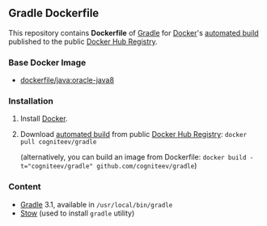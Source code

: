 ## Gradle Dockerfile

This repository contains **Dockerfile** of [Gradle](https://gradle.org/) for [Docker](https://www.docker.com/)'s [automated build](https://registry.hub.docker.com/u/cogniteev/gradle/) published to the public [Docker Hub Registry](https://registry.hub.docker.com/).


### Base Docker Image

* [dockerfile/java:oracle-java8](http://dockerfile.github.io/#/java)


### Installation

1. Install [Docker](https://www.docker.com/).

2. Download [automated build](https://registry.hub.docker.com/u/cogniteev/gradle/) from public [Docker Hub Registry](https://registry.hub.docker.com/): `docker pull cogniteev/gradle`

   (alternatively, you can build an image from Dockerfile: `docker build -t="cogniteev/gradle" github.com/cogniteev/gradle`)

### Content

* [Gradle](https://gradle.org/) 3.1, available in `/usr/local/bin/gradle`
* [Stow](http://www.gnu.org/software/stow) (used to install `gradle` utility)

